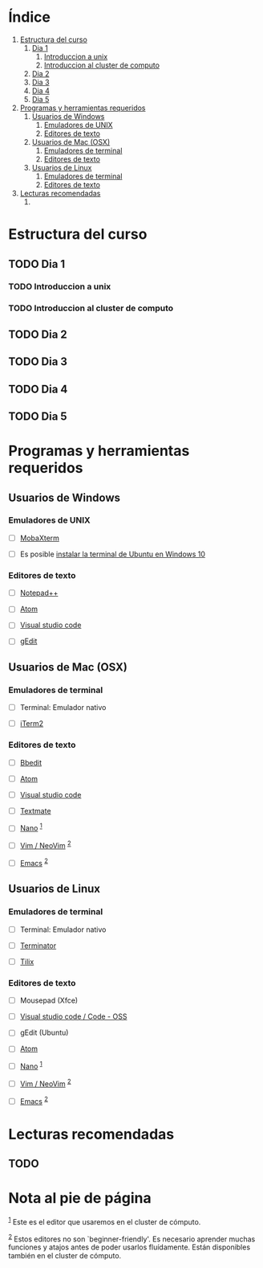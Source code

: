 
# &Iacute;ndice

1.  [Estructura del curso](#org231d349)
    1.  [Dia 1](#orgb08e41e)
        1.  [Introduccion a unix](#orga347f5d)
        2.  [Introduccion al cluster de computo](#org8217f96)
    2.  [Dia 2](#orgeaf3970)
    3.  [Dia 3](#orga760ae8)
    4.  [Dia 4](#org5852e4a)
    5.  [Dia 5](#org1fb0f9d)
2.  [Programas y herramientas requeridos](#org519cc81)
    1.  [Usuarios de Windows](#org02c6e7f)
        1.  [Emuladores de UNIX](#org0fbe653)
        2.  [Editores de texto](#org19a3e57)
    2.  [Usuarios de Mac (OSX)](#org912efb6)
        1.  [Emuladores de terminal](#orgb52f277)
        2.  [Editores de texto](#org052e9c7)
    3.  [Usuarios de Linux](#orga0fc3ff)
        1.  [Emuladores de terminal](#orge7d69fe)
        2.  [Editores de texto](#org1c057dd)
3.  [Lecturas recomendadas](#org2d6f137)
    1.  [](#org8e2332e)



<a id="org231d349"></a>

# Estructura del curso


<a id="orgb08e41e"></a>

## TODO Dia 1


<a id="orga347f5d"></a>

### TODO Introduccion a unix


<a id="org8217f96"></a>

### TODO Introduccion al cluster de computo


<a id="orgeaf3970"></a>

## TODO Dia 2


<a id="orga760ae8"></a>

## TODO Dia 3


<a id="org5852e4a"></a>

## TODO Dia 4


<a id="org1fb0f9d"></a>

## TODO Dia 5


<a id="org519cc81"></a>

# Programas y herramientas requeridos


<a id="org02c6e7f"></a>

## Usuarios de Windows


<a id="org0fbe653"></a>

### Emuladores de UNIX

-   [ ] [MobaXterm](https://mobaxterm.mobatek.net/)
-   [ ] Es posible [instalar la terminal de Ubuntu en Windows 10](https://discourse.ubuntu.com/t/instalacion-de-ubuntu-en-windows-10/14949)


<a id="org19a3e57"></a>

### Editores de texto

-   [ ] [Notepad++](https://notepad-plus-plus.org/)
-   [ ] [Atom](https://atom.io/)
-   [ ] [Visual studio code](https://code.visualstudio.com/Download)
-   [ ] [gEdit](https://gedit.en.softonic.com/)


<a id="org912efb6"></a>

## Usuarios de Mac (OSX)


<a id="orgb52f277"></a>

### Emuladores de terminal

-   [ ] Terminal: Emulador nativo
-   [ ] [iTerm2](https://iterm2.com/)


<a id="org052e9c7"></a>

### Editores de texto

-   [ ] [Bbedit](https://www.barebones.com/products/bbedit/index.html)
-   [ ] [Atom](https://atom.io/)
-   [ ] [Visual studio code](https://code.visualstudio.com/Download)
-   [ ] [Textmate](https://macromates.com/download)
-   [ ] [Nano](https://www.nano-editor.org/) <sup><a id="fnr.1" class="footref" href="#fn.1">1</a></sup>
-   [ ] [Vim / NeoVim](https://neovim.io/) <sup><a id="fnr.2" class="footref" href="#fn.2">2</a></sup>
-   [ ] [Emacs](https://www.gnu.org/software/emacs/) <sup><a id="fnr.2.100" class="footref" href="#fn.2">2</a></sup>


<a id="orga0fc3ff"></a>

## Usuarios de Linux


<a id="orge7d69fe"></a>

### Emuladores de terminal

-   [ ] Terminal: Emulador nativo
-   [ ] [Terminator](https://gnome-terminator.org/)
-   [ ] [Tilix](https://gnunn1.github.io/tilix-web/)


<a id="org1c057dd"></a>

### Editores de texto

-   [ ] Mousepad (Xfce)
-   [ ] [Visual studio code / Code - OSS](https://code.visualstudio.com/Download)
-   [ ] gEdit (Ubuntu)
-   [ ] [Atom](https://atom.io/)
-   [ ] [Nano](https://www.nano-editor.org/) <sup><a id="fnr.1.100" class="footref" href="#fn.1">1</a></sup>
-   [ ] [Vim / NeoVim](https://neovim.io/) <sup><a id="fnr.2.100" class="footref" href="#fn.2">2</a></sup>
-   [ ] [Emacs](https://www.gnu.org/software/emacs/) <sup><a id="fnr.2.100" class="footref" href="#fn.2">2</a></sup>


<a id="org2d6f137"></a>

# Lecturas recomendadas


<a id="org8e2332e"></a>

## TODO 


# Nota al pie de p&aacute;gina

<sup><a id="fn.1" href="#fnr.1">1</a></sup> Este es el editor que usaremos en el cluster de cómputo.

<sup><a id="fn.2" href="#fnr.2">2</a></sup> Estos editores no son \`beginner-friendly'. Es necesario aprender muchas
funciones y atajos antes de poder usarlos fluídamente. Están disponibles
también en el cluster de cómputo.
